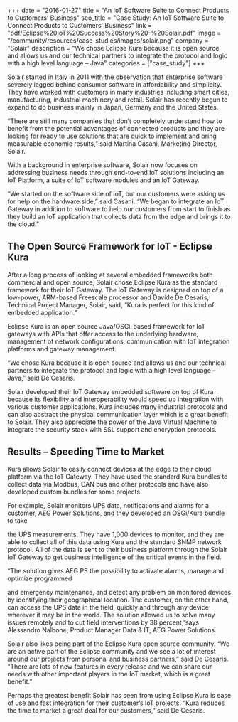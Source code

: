 +++
date = "2016-01-27"
title = "An IoT Software Suite to Connect Products to Customers’ Business"
seo_title = "Case Study: An IoT Software Suite to Connect Products to Customers’ Business"
link = "pdf/Eclipse%20IoT%20Success%20Story%20-%20Solair.pdf"
image = "/community/resources/case-studies/images/solair.png"
company = "Solair"
description = "We chose Eclipse Kura because it is open source and allows us and our technical partners to integrate the protocol and logic with a high level language – Java"
categories = ["case_study"]
+++

Solair started in Italy in 2011 with the observation that enterprise
software severely lagged behind consumer software in affordability and
simplicity. They have worked with customers in many industries including
smart cities, manufacturing, industrial machinery and retail. Solair has
recently begun to expand to do business mainly in Japan, Germany and the
United States.

“There are still many companies that don’t completely understand how to
benefit from the potential advantages of connected products and they are
looking for ready to use solutions that are quick to implement and bring
measurable economic results,” said Martina Casani, Marketing Director,
Solair.

With a background in enterprise software, Solair now focuses on addressing
business needs through end-to-end IoT solutions including an IoT Platform,
a suite of IoT software modules and an IoT Gateway.

“We started on the software side of IoT, but our customers were asking us
for help on the hardware side,” said Casani. “We began to integrate an IoT
Gateway in addition to software to help our customers from start to finish
as they build an IoT application that collects data from the edge and
brings it to the cloud.”

## The Open Source Framework for IoT - Eclipse Kura

After a long process of looking at several embedded frameworks both
commercial and open source, Solair chose Eclipse Kura as the standard
framework for their IoT Gateway. The IoT Gateway is designed on top of a
low-power, ARM-based Freescale processor and Davide De Cesaris, Technical
Project Manager, Solair, said, “Kura is perfect for this kind of embedded
application.”

Eclipse Kura is an open source Java/OSGi-based framework for IoT gateways
with APIs that offer access to the underlying hardware, management of
network configurations, communication with IoT integration platforms and
gateway management.

“We chose Kura because it is open source and allows us and our technical
partners to integrate the protocol and logic with a high level language –
Java,” said De Cesaris.

Solair developed their IoT Gateway embedded software on top of Kura because
its flexibility and interoperability would speed up integration with
various customer applications. Kura includes many industrial protocols and
can also abstract the physical communication layer which is a great benefit
to Solair. They also appreciate the power of the Java Virtual Machine to
integrate the security stack with SSL support and encryption protocols.

## Results – Speeding Time to Market
 
Kura allows Solair to easily connect devices at the edge to their cloud
platform via the IoT Gateway. They have used the standard Kura bundles to
collect data via Modbus, CAN bus and other protocols and have also
developed custom bundles for some projects.

For example, Solair monitors UPS data, notifications and alarms for a
customer, AEG Power Solutions, and they developed an OSGi/Kura bundle to
take

the UPS measurements. They have 1,000 devices to monitor, and they are able
to collect all of this data using Kura and the standard SNMP network
protocol. All of the data is sent to their business platform through the
Solair IoT Gateway to get business intelligence of the critical events in
the field.

“The solution gives AEG PS the possibility to activate alarms, manage and
optimize programmed

and emergency maintenance, and detect any problem on monitored devices by
identifying their geographical location. The customer, on the other hand,
can access the UPS data in the field, quickly and through any device
wherever it may be in the world. The solution allowed us to solve many
issues remotely and to cut field interventions by 38 percent,”says
Alessandro Nalbone, Product Manager Data &amp; IT, AEG Power Solutions.

Solair also likes being part of the Eclipse Kura open source community. “We
are an active part of the Eclipse community and we see a lot of interest
around our projects from personal and business partners,” said De Cesaris.
“There are lots of new features in every release and we can share our needs
with other important players in the IoT market, which is a great benefit.”

Perhaps the greatest benefit Solair has seen from using Eclipse Kura is
ease of use and fast integration for their customer’s IoT projects. “Kura
reduces the time to market a great deal for our customers,” said De
Cesaris.

